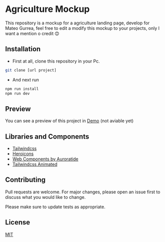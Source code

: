 # Agriculture Mockup

This repository is a mockup for a agriculture landing page, develop for Mateo Gurrea, feel free to edit a modify this mockup to your projects, only I want a mention o credit 😊

## Installation

- First at all, clone this repository in your Pc.
```bash
git clone [url project]
```
- And next run 
```bash
npm run install
npm run dev
```

## Preview
You can see a preview of this project in [Demo]() (not aviable yet)

## Libraries and Components
- [Tailwindcss](https://tailwindcss.com/)
- [Heroicons](https://heroicons.com/)
- [Web Components by Auroratide](https://components.auroratide.com/flip-card)
- [Tailwindcss Animated](https://www.tailwindcss-animated.com/configurator.html)


## Contributing

Pull requests are welcome. For major changes, please open an issue first
to discuss what you would like to change.

Please make sure to update tests as appropriate.

## License

[MIT](https://choosealicense.com/licenses/mit/)